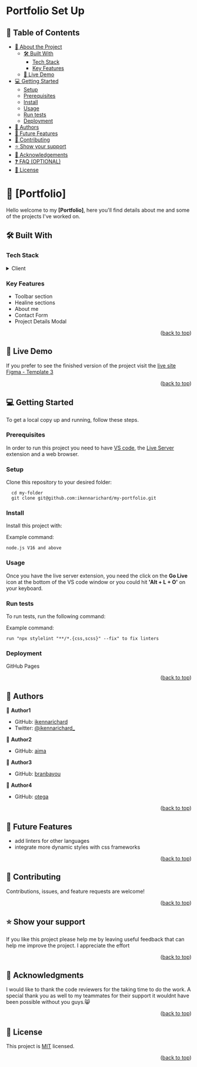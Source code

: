 <a name="readme-top"></a>

# Portfolio Set Up

<!-- TABLE OF CONTENTS -->

## 📗 Table of Contents

- [📖 About the Project](#about-project)
  - [🛠 Built With](#built-with)
    - [Tech Stack](#tech-stack)
    - [Key Features](#key-features)
  - [🚀 Live Demo](#live-demo)
- [💻 Getting Started](#getting-started)
  - [Setup](#setup)
  - [Prerequisites](#prerequisites)
  - [Install](#install)
  - [Usage](#usage)
  - [Run tests](#run-tests)
  - [Deployment](#triangular_flag_on_post-deployment)
- [👥 Authors](#authors)
- [🔭 Future Features](#future-features)
- [🤝 Contributing](#contributing)
- [⭐️ Show your support](#support)
- [🙏 Acknowledgements](#acknowledgements)
- [❓ FAQ (OPTIONAL)](#faq)
- [📝 License](#license)

<!-- PROJECT DESCRIPTION -->

# 📖 [Portfolio] <a name="about-project"></a>

Hello welcome to my **[Portfolio]**, here you'll find details about me and some of the projects I've worked on. 

## 🛠 Built With <a name="built-with"></a>

### Tech Stack <a name="tech-stack"></a>
<details>
  <summary>Client</summary>
  <ul>
    <li><a href="#">HTML</a></li>
    <li><a href="#">CSS</a></li>
    <li><a href="#">JavaScript</a></li>
  </ul>
</details>


<!-- Features -->

### Key Features <a name="key-features"></a>

- Toolbar section
- Healine sections
- About me
- Contact Form
- Project Details Modal

<p align="right">(<a href="#readme-top">back to top</a>)</p>

<!-- LIVE DEMO -->

## 🚀 Live Demo <a name="live-demo"></a>
If you prefer to see the finished version of the project visit the [live site](https://ikennarichard.github.io/my-portfolio/)
[Figma - Template 3](https://www.figma.com/file/VUuAt4FtNiPNwTcybzQvGY/Microverse-Student-Project-1-(Copy)?type=design&node-id=1-468&mode=design&t=TNdVUJtRbqTGW6EF-0)

<p align="right">(<a href="#readme-top">back to top</a>)</p>

<!-- GETTING STARTED -->

## 💻 Getting Started <a name="getting-started"></a>

To get a local copy up and running, follow these steps.

### Prerequisites

In order to run this project you need to have [VS code](https://code.visualstudio.com), the [Live Server](https://marketplace.visualstudio.com/items?itemName=ritwickdey.LiveServer) extension and a web browser.

### Setup

Clone this repository to your desired folder:

```shell
  cd my-folder
  git clone git@github.com:ikennarichard/my-portfolio.git
```


### Install

Install this project with:

Example command:

`
node.js V16 and above
`

### Usage

Once you have the live server extension, you need the click on the __Go Live__ icon at the bottom of the VS code window or you could hit __'Alt + L + O'__ on your keyboard.

### Run tests

To run tests, run the following command:

Example command:

`
run "npx stylelint "**/*.{css,scss}" --fix" to fix linters `

### Deployment

GitHub Pages


<p align="right">(<a href="#readme-top">back to top</a>)</p>

<!-- AUTHORS -->

## 👥 Authors <a name="authors"></a>

👤 **Author1**

- GitHub: [ikennarichard](https://github.com/ikennarichard)
- Twitter: [@ikennarichard_](https://twitter.com/ikennarihard_)

👤 **Author2**
- GitHub: [aima](https://github.com/aima98)

👤 **Author3**
- GitHub: [branbayou](https://github.com/BranBayou)

👤 **Author4**
- GitHub: [otega](https://github.com/Otegaa)

<p align="right">(<a href="#readme-top">back to top</a>)</p>

<!-- FUTURE FEATURES -->

## 🔭 Future Features <a name="future-features"></a>
- add linters for other languages
- integrate more dynamic styles with css frameworks

<p align="right">(<a href="#readme-top">back to top</a>)</p>

<!-- CONTRIBUTING -->

## 🤝 Contributing <a name="contributing"></a>

Contributions, issues, and feature requests are welcome!

<p align="right">(<a href="#readme-top">back to top</a>)</p>

<!-- SUPPORT -->

## ⭐️ Show your support <a name="support"></a>

If you like this project please help me by leaving useful feedback that can help me improve the project. I appreciate the effort

<p align="right">(<a href="#readme-top">back to top</a>)</p>

<!-- ACKNOWLEDGEMENTS -->

## 🙏 Acknowledgments <a name="acknowledgements"></a>

I would like to thank the code reviewers for the taking time to do the work. A special thank you as well to my teammates for their support it wouldnt have been possible without you guys.😸

<p align="right">(<a href="#readme-top">back to top</a>)</p>


<!-- LICENSE -->

## 📝 License <a name="license"></a>

This project is [MIT](https://github.com/ikennarichard/my-portfolio/blob/add-homepage/LICENSE) licensed.

<p align="right">(<a href="#readme-top">back to top</a>)</p>

